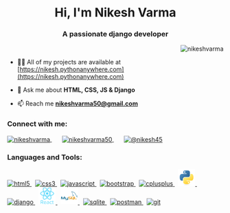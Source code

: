 <h1 align="center">Hi, I'm Nikesh Varma</h1>
<h3 align="center">A passionate django developer</h3>

<p align="right"> <img src="https://komarev.com/ghpvc/?username=nikeshvarma&label=Profile%20views&color=0e75b6&style=flat" alt="nikeshvarma" /> </p>

- 👨‍💻 All of my projects are available at [https://nikesh.pythonanywhere.com](https://nikesh.pythonanywhere.com)

- 💬 Ask me about **HTML, CSS, JS & Django**

- 📫 Reach me **nikeshvarma50@gmail.com**

<h3 align="left">Connect with me:</h3>

<p align="left">
  <a href="https://www.codechef.com/users/nikeshvarma" target="blank">
    <img align="center" src="https://cdn.codechef.com/sites/all/themes/abessive/cc-logo.svg" alt="nikeshvarma" height="30" width="60" />
  </a>
  &nbsp;
  &nbsp;
  &nbsp;
   <a href="https://www.hackerrank.com/nikeshvarma50" target="blank">
     <img align="center" src="https://hrcdn.net/community-frontend/assets/brand/logo-new-white-green-a5cb16e0ae.svg" alt="nikeshvarma50" height="20" width="100" />
  </a>
  &nbsp;
  &nbsp;
  &nbsp;
  <a href="https://www.hackerearth.com/@nikesh45" target="blank">
    <img align="center" src="https://static-fastly.hackerearth.com/newton/production/static/images/common/he-header-logo.svg" alt="@nikesh45" height="20" width="100" />
  </a>
</p>

<h3 align="left">Languages and Tools:</h3>

<p align="left"> 
  <a href="https://www.w3.org/html/" target="_blank"> 
    <img src="https://img.icons8.com/color/96/000000/html-5--v1.png" alt="html5" width="40" height="40"/> 
  </a>
  &nbsp;
  <a href="https://www.w3schools.com/css/" target="_blank"> 
    <img src="https://img.icons8.com/color/96/000000/css3.png" alt="css3" width="40" height="40"/>
  </a> 
  &nbsp;
  <a href="https://developer.mozilla.org/en-US/docs/Web/JavaScript" target="_blank">
    <img src="https://img.icons8.com/color/96/000000/javascript.png" alt="javascript" width="40" height="40"/> 
  </a>
  &nbsp;
  <a href="https://getbootstrap.com" target="_blank"> 
    <img src="https://img.icons8.com/color/96/000000/bootstrap.png" alt="bootstrap" width="40" height="40"/>
  </a>
  &nbsp;
  <a href="https://www.w3schools.com/cpp/" target="_blank">
    <img src="https://img.icons8.com/color/96/000000/c-plus-plus-logo.png" alt="cplusplus" width="40" height="40"/> 
  </a>
  &nbsp;
  <a href="https://www.python.org" target="_blank"> 
    <img src="https://raw.githubusercontent.com/devicons/devicon/master/icons/python/python-original.svg" alt="python" width="40" height="40"/> 
  </a>
  &nbsp;
  <a href="https://www.djangoproject.com/" target="_blank"> 
    <img src="https://img.icons8.com/color/96/000000/django.png" alt="django" width="40" height="40"/>
  </a> 
  &nbsp;
  <a href="https://reactjs.org/" target="_blank"> 
    <img src="https://raw.githubusercontent.com/devicons/devicon/master/icons/react/react-original-wordmark.svg" alt="react" width="40" height="40"/> 
  </a>
  &nbsp;
  <a href="https://www.mysql.com/" target="_blank"> 
    <img src="https://raw.githubusercontent.com/devicons/devicon/master/icons/mysql/mysql-original-wordmark.svg" alt="mysql" width="40" height="40"/> 
  </a>
  &nbsp;
  <a href="https://www.sqlite.org/" target="_blank"> 
    <img src="https://www.vectorlogo.zone/logos/sqlite/sqlite-icon.svg" alt="sqlite" width="40" height="40"/> 
  </a>
  &nbsp;
  <a href="https://postman.com" target="_blank"> 
    <img src="https://www.vectorlogo.zone/logos/getpostman/getpostman-icon.svg" alt="postman" width="40" height="40"/>
  </a>
  &nbsp;
  <a href="https://git-scm.com/" target="_blank"> 
    <img src="https://www.vectorlogo.zone/logos/git-scm/git-scm-icon.svg" alt="git" width="40" height="40"/> 
  </a>
</p>

